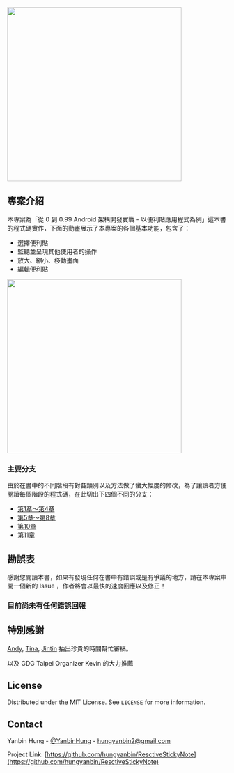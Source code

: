 
<img src="https://user-images.githubusercontent.com/7949400/196122834-49081b89-db61-4670-9751-57e8f7da3d12.png" width="400">


## 專案介紹

本專案為「從 0 到 0.99 Android 架構開發實戰 - 以便利貼應用程式為例」這本書的程式碼實作，下面的動畫展示了本專案的各個基本功能，包含了：

- 選擇便利貼
- 監聽並呈現其他使用者的操作
- 放大、縮小、移動畫面
- 編輯便利貼

<img src="https://user-images.githubusercontent.com/7949400/193445156-14faa4b6-1685-45b1-82ae-2d89dd4cb1e0.gif" width="400">


### 主要分支

由於在書中的不同階段有對各類別以及方法做了蠻大幅度的修改，為了讓讀者方便閱讀每個階段的程式碼，在此切出下四個不同的分支：

* [第1章～第4章](https://github.com/hungyanbin/ReactiveStickyNote/tree/Book_part_1)
* [第5章～第8章](https://github.com/hungyanbin/ReactiveStickyNote/tree/Book_part_2)
* [第10章](https://github.com/hungyanbin/ReactiveStickyNote/tree/Book_CH_10)
* [第11章](https://github.com/hungyanbin/ReactiveStickyNote/tree/Book_CH_11)



## 勘誤表

感謝您閱讀本書，如果有發現任何在書中有錯誤或是有爭議的地方，請在本專案中開一個新的 Issue ，作者將會以最快的速度回應以及修正！


### 目前尚未有任何錯誤回報


## 特別感謝

[Andy](https://github.com/bng86), [Tina](https://github.com/TsaiTingLin), [Jintin](https://github.com/Jintin) 抽出珍貴的時間幫忙審稿。

以及 GDG Taipei Organizer Kevin 的大力推薦


<!-- LICENSE -->
## License

Distributed under the MIT License. See `LICENSE` for more information.



<!-- CONTACT -->
## Contact


Yanbin Hung - [@YanbinHung](https://twitter.com/YanbinHung) - hungyanbin2@gmail.com

Project Link: [https://github.com/hungyanbin/ResctiveStickyNote](https://github.com/hungyanbin/ResctiveStickyNote)


<!-- MARKDOWN LINKS & IMAGES -->
<!-- https://www.markdownguide.org/basic-syntax/#reference-style-links -->
[architecture-image]: images/ReactiveArchitecture.png